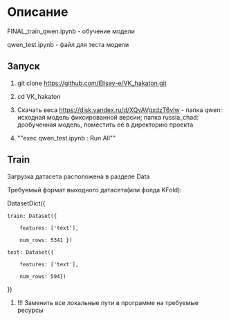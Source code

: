 # Описание

FINAL_train_qwen.ipynb - обучение модели

qwen_test.ipynb - файл для теста модели

## Запуск 

1) git clone https://github.com/Elisey-e/VK_hakaton.git

2) cd VK_hakaton

3) Скачать веса https://disk.yandex.ru/d/XQvAVgxdzT6vlw - папка qwen: исходная модель фиксированной версии; папка russia_chad: дообученная модель, поместить её в директорию проекта 

4) ""exec qwen_test.ipynb : Run All""

## Train

Загрузка датасета расположена в разделе Data

Требуемый формат выходного датасета(или фолда KFold):

DatasetDict({

    train: Dataset({
    
        features: ['text'],
        
        num_rows: 5341 })
        
    test: Dataset({
    
        features: ['text'],
        
        num_rows: 594})
})

1) !!! Заменить все локальные пути в программе на требуемые ресурсы
